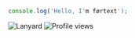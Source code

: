 ```javascript
console.log('Hello, I'm førtext');
```
![Lanyard](https://lanyard.cnrad.dev/api/1222867645238345799)
![Profile views](https://komarev.com/ghpvc/?username=fortextexe&label=Profile%20views&color=0e75b6&style=flat)
